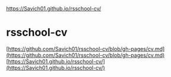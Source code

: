 https://Savich01.github.io/rsschool-cv/
# rsschool-cv
[https://github.com/Savich01/rsschool-cv/blob/gh-pages/cv.md](https://github.com/Savich01/rsschool-cv/blob/gh-pages/cv.md)  
[https://Savich01.github.io/rsschool-cv/](https://Savich01.github.io/rsschool-cv/)


